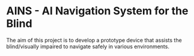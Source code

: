 # AINS - AI Navigation System for the Blind
The aim of this project is to develop a prototype device that assists the blind/visually impaired to navigate safely in various environments.
